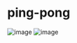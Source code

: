 # ping-pong
![image](https://user-images.githubusercontent.com/89046490/147342634-f0ee69a6-33e7-4d8d-a944-ff57c5e81ca8.png)
![image](https://user-images.githubusercontent.com/89046490/147342691-956efca3-0241-4ba0-a3e9-0b93c513959c.png)
